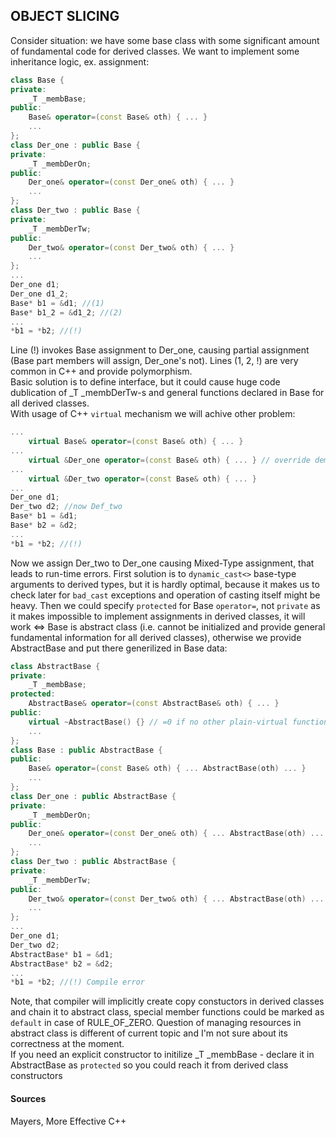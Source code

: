 ## OBJECT SLICING  
Consider situation: we have some base class with some significant amount of fundamental code for derived classes. We want to implement some inheritance logic, ex. assignment:  
```cpp
class Base {
private:
    _T _membBase;
public:
    Base& operator=(const Base& oth) { ... }
    ...
};
class Der_one : public Base {
private:
    _T _membDerOn;
public:
    Der_one& operator=(const Der_one& oth) { ... }
    ...
};
class Der_two : public Base {
private:
    _T _membDerTw;
public:
    Der_two& operator=(const Der_two& oth) { ... }
    ...
};
...
Der_one d1;
Der_one d1_2;
Base* b1 = &d1; //(1)
Base* b1_2 = &d1_2; //(2)
...
*b1 = *b2; //(!)
```  
Line (!) invokes Base assignment to Der_one, causing partial assignment (Base part members will assign, Der_one's not). Lines (1, 2, !) are very common in C++ and provide polymorphism.  
Basic solution is to define interface, but it could cause huge code dublication of _T _membDerTw-s and general functions declared in Base for all derived classes.  
With usage of  C++ ```virtual``` mechanism we will achive other problem:  
```cpp
...
    virtual Base& operator=(const Base& oth) { ... }
...
    virtual &Der_one operator=(const Base& oth) { ... } // override demands same declaration
...
    virtual &Der_two operator=(const Base& oth) { ... }
...
Der_one d1;
Der_two d2; //now Def_two
Base* b1 = &d1;
Base* b2 = &d2;
...
*b1 = *b2; //(!)
```  
Now we assign Der_two to Der_one causing Mixed-Type assignment, that leads to run-time errors.  First solution is to ```dynamic_cast<>``` base-type arguments to derived types, but it is hardly optimal, because it makes us to check later for ```bad_cast``` exceptions and operation of casting itself might be heavy. Then we could specify ```protected``` for Base ```operator=```, not  ```private``` as it makes impossible to implement assignments in derived classes, it will work <=> Base is abstract class (i.e. cannot be initialized and provide general fundamental information for all derived classes), otherwise we provide AbstractBase and put there generilized in Base data:
```cpp
class AbstractBase {
private:
    _T _membBase;
protected:
    AbstractBase& operator=(const AbstractBase& oth) { ... }
public:
    virtual ~AbstractBase() {} // =0 if no other plain-virtual functions declared
    ...
};
class Base : public AbstractBase {
public:
    Base& operator=(const Base& oth) { ... AbstractBase(oth) ... }
    ...
};
class Der_one : public AbstractBase {
private:
    _T _membDerOn;
public:
    Der_one& operator=(const Der_one& oth) { ... AbstractBase(oth) ... }
    ...
};
class Der_two : public AbstractBase {
private:
    _T _membDerTw;
public:
    Der_two& operator=(const Der_two& oth) { ... AbstractBase(oth) ... }
    ...
};
...
Der_one d1;
Der_two d2;
AbstractBase* b1 = &d1; 
AbstractBase* b2 = &d2;
...
*b1 = *b2; //(!) Compile error
```  
Note, that compiler will implicitly create copy constuctors in derived classes and chain it to abstract class, special member functions could be marked as ```default``` in case of RULE_OF_ZERO. Question of managing resources in abstract class is different of current topic and I'm not sure about its correctness at the moment.  
If you need an explicit constructor to initilize _T _membBase - declare it in AbstractBase as ```protected``` so you could reach it from derived class constructors

#### Sources  
Mayers, More Effective C++ 
